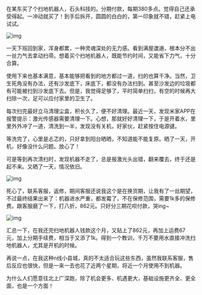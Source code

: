 在某东买了个扫地机器人，石头科技的。分期付款，每期380多点。觉得自己还承受得起。一冲动就买了！到手后拆开，圆圆的白白的，第一印象就不错，赶紧上电试试。



![img](https://upload-images.jianshu.io/upload_images/1795908-e7b2cd7b4c974c56.png?imageMogr2/auto-orient/strip%7CimageView2/2/w/552/format/webp)

一天下班回到家，浑身都累，一种灵魂深处的无力感。看到满屋邋遢，根本分不出一丝力气去拿动扫帚。想着买个扫地机器人，既能节约时间，又能省下力气，十分合算。

使用下来也基本满意，基本能够把看到的地方都过一道，扫的也算干净。当然，卫生死角没有办法，还有沙发底下，床底下，都没有办法扫到。甚至沙发边的垃圾都有可能被扫到沙发底下去。但是，我觉得足够了，平时简单扫扫，有空的时候再大扫除一次，足可以应付家里的卫生了。

每次扫完最好立马清理尘盒，积长久了，便不好清理。最近一天，发现米家APP在报警提示：激光传感器需要清理一下。心想，那就好好清理一下，于是开着水，里里外外冲了一道，清洗到一半，发现没有关机，好家伙，赶紧按住电源键。

等洗完了，心里是忐忑的，只好拿到阳台晒晒，不知道能不能复原。晒了一天，开机，好像没什么问题。放心了！

可是等到再次清扫时，发现机器不走了，总是报激光头出错，翻来覆去，终于还是起不来。又晒了一天，情况依旧。



![img](https://upload-images.jianshu.io/upload_images/1795908-a6d42190051472bc.PNG?imageMogr2/auto-orient/strip%7CimageView2/2/w/500/format/webp)

死心了，联系客服，返修，期间客服还说我这个是在换货期，让我有了一丝期望，不过最终结果出来了：机器进水严重，都发霉了，不在保修范围，需要1k多的保修费。跟客服磨了一下，打八折，862元。只好分三期花呗付款，哭ing~



![img](https://upload-images.jianshu.io/upload_images/1795908-d3b44379787b1215.PNG?imageMogr2/auto-orient/strip%7CimageView2/2/w/446/format/webp)

汇总一下，在我还完扫地机器人钱款这个月，又贴上了862元，再加上运费67元，加上分期手续费，相当于又添了1k。得到一个教训，千万不要用水直接冲洗扫地机器人，尤其是开机的时候。

再说一点，在我这种n线小县城，真的不太适合玩这些东西，虽然我联系客服，售后反应也很快，但是一来一去也花了近两个星期，将近一个月使用不到机器。

为什么人们愿意往北上广深跑，除了机会更多、机遇更大，基础设施更齐全、更全面，也是一个方面！


